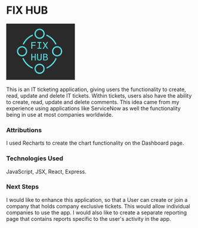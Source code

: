 # FIX HUB

![Fix Hub Logo](/public/images/fix-hub-logo-background.png)

This is an IT ticketing application, giving users the functionality to create, read, update and delete IT tickets. Within tickets, users also have the ability to create, read, update and delete comments. This idea came from my experience using applications like ServiceNow as well the functionality being in use at most companies worldwide.

### Attributions
I used Recharts to create the chart functionality on the Dashboard page.

### Technologies Used
JavaScript, JSX, React, Express.

### Next Steps
I would like to enhance this application, so that a User can create or join a company that holds company exclusive tickets. This would allow individual companies to use the app. I would also like to create a separate reporting page that contains reports specific to the user's activity in the app.



<!-- <h1>FIX HUB</h1>

<img src: "./images/fix-hub-logo-background.png" alt: "Fix Hub Logo">

<p>This is an IT ticketing application, giving users the functionality to create, read, update and delete IT tickets. Within tickets, users also have the ability to create, read, update and delete comments. This idea came from my experience using applications like ServiceNow as well the functionality being in use at most companies worldwide.</p>

<h3>Attributions</h3>
<p>I used Recharts to create the chart functionality on the Dashboard page.</p>

<h3>Technologies Used</h3>
<p>JavaScript, JSX, React, Express.</p>

<h3>Next Steps</h3>
<p>I would like to enhance this application, so that a User can create or join a company that holds company exclusive tickets. This would allow individual companies to use the app. I would also like to create a separate reporting page that contains reports specific to the users activity in the app.</p>
 -->
